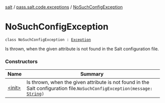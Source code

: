 [salt](../../index.md) / [pass.salt.code.exceptions](../index.md) / [NoSuchConfigException](./index.md)

# NoSuchConfigException

`class NoSuchConfigException : `[`Exception`](https://docs.oracle.com/javase/6/docs/api/java/lang/Exception.html)

Is thrown, when the given attribute is not found in the Salt configuration file.

### Constructors

| Name | Summary |
|---|---|
| [&lt;init&gt;](-init-.md) | Is thrown, when the given attribute is not found in the Salt configuration file.`NoSuchConfigException(message: `[`String`](https://kotlinlang.org/api/latest/jvm/stdlib/kotlin/-string/index.html)`)` |
